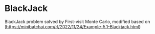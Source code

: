 # BlackJack
BlackJack problem solved by First-visit Monte Carlo, modified based on (https://minibatchai.com/rl/2022/11/24/Example-5.1-Blackjack.html)

